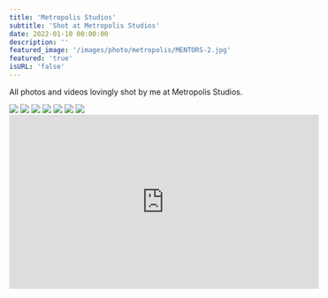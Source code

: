```yaml
---
title: 'Metropolis Studios'
subtitle: 'Shot at Metropolis Studios'
date: 2022-01-10 00:00:00
description: ''
featured_image: '/images/photo/metropolis/MENTORS-2.jpg'
featured: 'true'
isURL: 'false'
---
```


All photos and videos lovingly shot by me at Metropolis Studios. 

<div class="gallery" data-columns="3">
    <img src="/images/photo/metropolis/MENTORS.jpg">
    <img src="/images/photo/metropolis/MENTORS-2.jpg">
    <img src="/images/photo/metropolis/TAPE.jpg">
    <img src="/images/photo/metropolis/CONSOLE.jpg">
    <img src="/images/photo/metropolis/ENGINEERS-1.jpg">
    <img src="/images/photo/metropolis/ENGINEERS-2.jpg">
    <img src="/images/photo/metropolis/ENGINEERS-3.jpg">
</div>

<iframe width="560" height="315" src="https://www.youtube-nocookie.com/embed/ERxOYY8t8IY?controls=0" title="YouTube video player" frameborder="0" allow="accelerometer; autoplay; clipboard-write; encrypted-media; gyroscope; picture-in-picture" allowfullscreen></iframe>